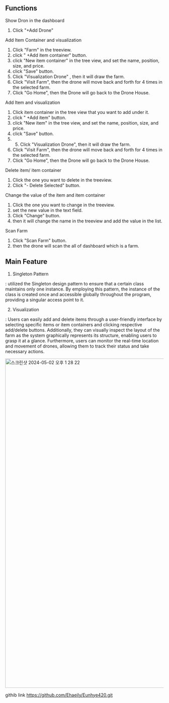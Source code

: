 Functions
---------------------------------------------------------------------------------------------------
Show Dron in the dashboard
  1) Click "+Add Drone"

Add Item Container and visualization
  1) Click "Farm" in the treeview. 
  2) click " +Add item container" button. 
  3) click "New item container" in the tree view, and set the name, position, size, and price.
  4) click "Save" button.
  5) Click "Visualization Drone" , then it will draw the farm.
  6) Click "Visit Farm", then the drone will move back and forth for 4 times in the selected farm.
  7) Click "Go Home", then the Drone will go back to the Drone House. 

Add Item and visualization
  1) Click item container in the tree view that you want to add under it. 
  2) click " +Add item" button. 
  3) click "New item" in the tree view, and set the name, position, size, and price.
  4) click "Save" button.
  5)  5) Click "Visualization Drone", then it will draw the farm.
  6) Click "Visit Farm", then the drone will move back and forth for 4 times in the selected farm.
  7) Click "Go Home", then the Drone will go back to the Drone House. 

Delete item/ item container 
  1) Click the one you want to delete in the treeview.
  2) Click "- Delete Selected" button.

Change the value of the item and item container
  1) Click the one you want to change in the treeview.
  2) set the new value in the text field.
  3) Click "Change" button.
  4) then it will change the name in the treeview and add the value in the list.

Scan Farm
  1) Click "Scan Farm" button.
  2) then the drone will scan the all of dashboard which is a farm.



Main Feature
---------------------------------------------------------------------------------------------------
1. Singleton Pattern 

: utilized the Singleton design pattern to ensure that a certain class maintains only one instance. By employing this pattern, the instance of the class is created once and accessible globally throughout the program, providing a singular access point to it.


2. Visualization

: Users can easily add and delete items through a user-friendly interface by selecting specific items or item containers and clicking respective add/delete buttons. Additionally, they can visually inspect the layout of the farm as the system graphically represents its structure, enabling users to grasp it at a glance. Furthermore, users can monitor the real-time location and movement of drones, allowing them to track their status and take necessary actions.


<img width="1045" alt="스크린샷 2024-05-02 오후 1 28 22" src="https://github.com/Ehaeily/Drone-Based-Plant-Monitoring-System/assets/122630020/1320bfb0-cf37-4d3f-9398-3fff27ae1487">




githib link 
https://github.com/Ehaeily/Eunhye420.git

